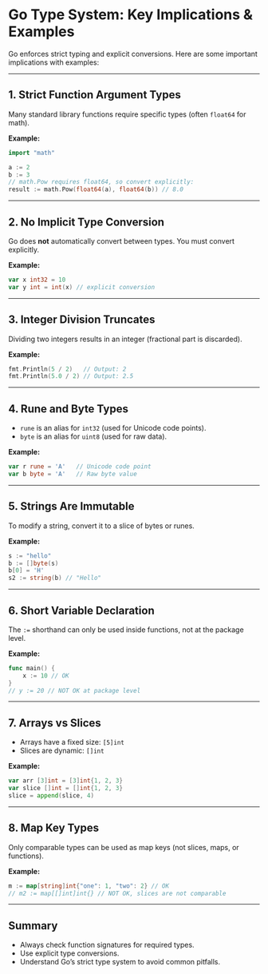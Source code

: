 # Go Type System: Key Implications & Examples

Go enforces strict typing and explicit conversions. Here are some important implications with examples:

---

## 1. Strict Function Argument Types

Many standard library functions require specific types (often `float64` for math).

**Example:**
```go
import "math"

a := 2
b := 3
// math.Pow requires float64, so convert explicitly:
result := math.Pow(float64(a), float64(b)) // 8.0
```

---

## 2. No Implicit Type Conversion

Go does **not** automatically convert between types. You must convert explicitly.

**Example:**
```go
var x int32 = 10
var y int = int(x) // explicit conversion
```

---

## 3. Integer Division Truncates

Dividing two integers results in an integer (fractional part is discarded).

**Example:**
```go
fmt.Println(5 / 2)   // Output: 2
fmt.Println(5.0 / 2) // Output: 2.5
```

---

## 4. Rune and Byte Types

- `rune` is an alias for `int32` (used for Unicode code points).
- `byte` is an alias for `uint8` (used for raw data).

**Example:**
```go
var r rune = 'A'   // Unicode code point
var b byte = 'A'   // Raw byte value
```

---

## 5. Strings Are Immutable

To modify a string, convert it to a slice of bytes or runes.

**Example:**
```go
s := "hello"
b := []byte(s)
b[0] = 'H'
s2 := string(b) // "Hello"
```

---

## 6. Short Variable Declaration

The `:=` shorthand can only be used inside functions, not at the package level.

**Example:**
```go
func main() {
    x := 10 // OK
}
// y := 20 // NOT OK at package level
```

---

## 7. Arrays vs Slices

- Arrays have a fixed size: `[5]int`
- Slices are dynamic: `[]int`

**Example:**
```go
var arr [3]int = [3]int{1, 2, 3}
var slice []int = []int{1, 2, 3}
slice = append(slice, 4)
```

---

## 8. Map Key Types

Only comparable types can be used as map keys (not slices, maps, or functions).

**Example:**
```go
m := map[string]int{"one": 1, "two": 2} // OK
// m2 := map[[]int]int{} // NOT OK, slices are not comparable
```

---

## Summary

- Always check function signatures for required types.
- Use explicit type conversions.
- Understand Go’s strict type system to avoid common pitfalls.